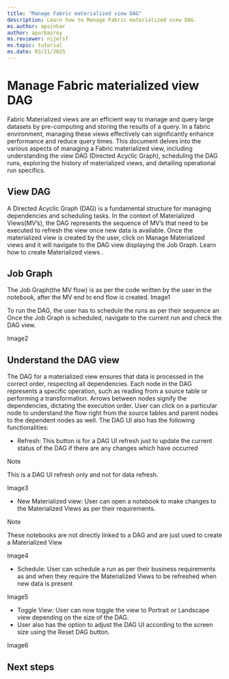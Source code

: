 ```yaml
---
title: "Manage Fabric materialized view DAG"
description: Learn how to Manage Fabric materialized view DAG.
ms.author: apsinhar
author: apurbasroy
ms.reviewer: nijelsf
ms.topic: tutorial
ms.date: 03/21/2025
---
```


# Manage Fabric materialized view DAG

Fabric Materialized views are an efficient way to manage and query large datasets by pre-computing and storing the results of a query. 
In a fabric environment, managing these views effectively can significantly enhance performance and reduce query times. 
This document delves into the various aspects of managing a Fabric materialized view, including understanding the view DAG (Directed Acyclic Graph), scheduling the DAG runs, 
exploring the history of materialized views, and detailing operational run specifics.

## View DAG
A Directed Acyclic Graph (DAG) is a fundamental structure for managing dependencies and scheduling tasks. In the context of Materialized Views(MV’s), the DAG represents the sequence of MV’s that need to be executed to refresh the view once new data is available.
Once the materialized view is created by the user, click on Manage Materialized views and it will navigate to the DAG view displaying the Job Graph.
Learn how to create Materialized views **<Link>**.

## Job Graph

The Job Graph(the MV flow) is as per the code written by the user in the notebook, after the MV end to end flow is created.
Image1

To run the DAG, the user has to schedule the runs as per their sequence an
Once the Job Graph is scheduled, navigate to the current run and check the DAG view.

Image2

## Understand the DAG view

The DAG for a materialized view ensures that data is processed in the correct order, respecting all dependencies. Each node in the DAG represents a specific operation, such as reading from a source table or performing a transformation. Arrows between nodes signify the dependencies, dictating the execution order. User can click on a particular node to understand the flow right from the source tables and parent nodes to the dependent nodes as well.
The DAG UI also has the following functionalities:
*	Refresh: This button is for a DAG UI refresh just to update the current status of the DAG if there are any changes which have occurred

> [!NOTE]
> This is a DAG UI refresh only and not for data refresh.

Image3

*	New Materialized view: User can open a notebook to make changes to the Materialized Views as per their requirements.

> [!NOTE]
> These notebooks are not directly linked to a DAG and are just used to create a Materialized View

Image4

*	Schedule: User can schedule a run as per their business requirements as and when they require the Materialized Views to be refreshed when new data is present

Image5

* Toggle View: User can now toggle the view to Portrait or Landscape view depending on the size of the DAG. 
* User also has the option to adjust the DAG UI according to the screen size using the Reset DAG button.

Image6


  ## Next steps
  
